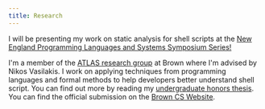 ```yaml
---
title: Research
---
```


I will be presenting my work on static analysis for shell scripts at the [New England Programming Languages and Systems Symposium Series!](https://nepls.org/Events/34/)

I'm a member of the [ATLAS research group](https://atlas.cs.brown.edu/) at Brown where I'm advised by Nikos Vasilakis. I work on applying techniques from programming languages and formal methods to help developers better understand shell script. You can find out more by reading my [undergraduate honors thesis](https://drive.google.com/file/d/1GNCjBlvcHm7y81qqpyAtrOLwbjxKEiEC/view?usp=sharing). You can find the official submission on the [Brown CS Website](https://cs.brown.edu/research/pubs/theses/ugrad/).